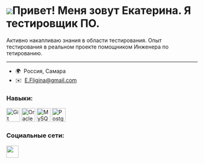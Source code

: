 ![](https://user-images.githubusercontent.com/18350557/176309783-0785949b-9127-417c-8b55-ab5a4333674e.gif)Привет! Меня зовут Екатерина. Я тестировщик ПО.
============================================================================================================================

Активно накапливаю знания в области тестирования. 
Опыт тестирования в реальном проекте помощником Инженера по тетированию.

---------------

*   🌍  Россия, Самара
*   ✉️  [E.Fligina@gmail.com](mailto:E.Fligina@gmail.com)
    
### Навыки:

<p align="left">
<a href="https://git-scm.com/" target="_blank" rel="noreferrer"><img src="https://raw.githubusercontent.com/danielcranney/readme-generator/main/public/icons/skills/git-colored.svg" width="36" height="36" alt="Git" /></a>
<a href="https://www.oracle.com/uk/index.html" target="_blank" rel="noreferrer"><img src="https://raw.githubusercontent.com/danielcranney/readme-generator/main/public/icons/skills/oracle-colored.svg" width="36" height="36" alt="Oracle" /></a>
<a href="https://www.mysql.com/" target="_blank" rel="noreferrer"><img src="https://raw.githubusercontent.com/danielcranney/readme-generator/main/public/icons/skills/mysql-colored.svg" width="36" height="36" alt="MySQL" /></a>
<a href="https://www.postgresql.org/" target="_blank" rel="noreferrer"><img src="https://raw.githubusercontent.com/danielcranney/readme-generator/main/public/icons/skills/postgresql-colored.svg" width="36" height="36" alt="PostgreSQL" /></a>
</p> 

### Социальные сети:

<p /></a> <a href="https://www.linkedin.com/in/https://www.linkedin.com/in/ekaterina-fligina/" target="_blank" rel="noreferrer"><img src="https://raw.githubusercontent.com/danielcranney/readme-generator/main/public/icons/socials/linkedin.svg" width="32" height="32" /></a></p>
